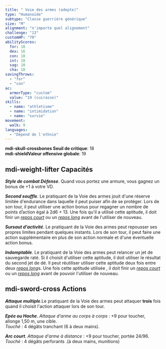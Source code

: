 ```yaml
---
title: " Voie des armes (adepte)"
type: "Humanoïde"
subtype: "Classe guerrière générique"
size: "M"
alignment: "n'importe quel alignement"
challenge: "13"
customHP: "70"
abilityScores:
  for: 18
  dex: 16
  con: 18
  int: 10
  sag: 10
  cha: 10
savingThrows:
  - "for"
  - "con"
ac:
  armorType: "custom"
  value: "19 (cuirasse)"
skills:
  - name: "athletisme"
  - name: "intimidation"
  - name: "survie"
movement:
  walk: 9
languages:
  - "Dépend de l'ethnie"
---
```

**<v-icon>mdi-skull-crossbones</v-icon> Seuil de critique**: 18        
**<v-icon>mdi-shield</v-icon>Valeur offensive globale**: 19     
## <v-icon>mdi-weight-lifter</v-icon> Capacités

_**Style de combat Défense**_. Quand vous portez une armure, vous gagnez un bonus de +1 à votre VD.  

_**Second souffle**_. Le pratiquant de la Voie des armes jouit d'une réserve limitée d'endurance dans laquelle il peut puiser afin de se protéger. Lors de son tour, il peut utiliser une action bonus pour regagner un nombre de points d’action égal à 2d6 + 13. Une fois qu'il a  utilisé cette aptitude, il doit finir un [_repos court_](/gerer-la-sante-du-personnage/#repos-court) ou un [_repos long_](/gerer-la-sante-du-personnage/#repos-long) avant de l'utiliser de nouveau.   

_**Sursaut d'activité**_. Le pratiquant de la Voie des armes peut repousser ses propres limites pendant quelques instants. Lors de son tour, il peut faire une action supplémentaire en plus de son action normale et d'une éventuelle action bonus.  

_**Indomptable**_. Le pratiquant de la Voie des armes peut relancer un jet de sauvegarde raté. Si il choisit d'utiliser cette aptitude, il doit utiliser le résultat du second jet de dé. Il peut réutiliser utiliser cette aptitude deux fois entre deux [_repos long_](/gerer-la-sante-du-personnage/#repos-long)s. Une fois cette aptitude utilisée , il doit finir un [_repos court_](/gerer-la-sante-du-personnage/#repos-court) ou un [_repos long_](/gerer-la-sante-du-personnage/#repos-long) avant de pouvoir l'utiliser de nouveau.  

## <v-icon>mdi-sword-cross</v-icon> Actions
_**Attaque multiple**_.Le pratiquant de la Voie des armes peut attaquer **trois** fois quand il choisit l'action attaquer lors de son tour.  

_**Epée ou Hache**_. _Attaque d'arme au corps à corps_ : +9 pour toucher, allonge 1,50 m, une cible.  
_Touché_ : 4 dégâts tranchant (6 à deux mains).  

_**Arc court**_.  _Attaque d'arme à distance_ : +9 pour toucher, portée 24/96.  
_Touché_ : 4 dégâts perforants .(à deux mains, munitions)
